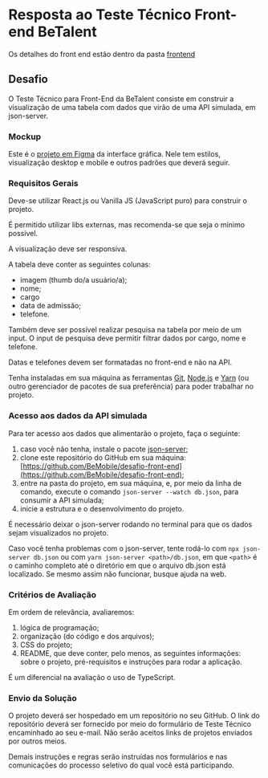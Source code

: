 # Resposta ao Teste Técnico Front-end BeTalent

Os detalhes do front end estão dentro da pasta [frontend](https://github.com/Jamersonze/betalent-jamersonze/tree/main/frontend)

## Desafio

O Teste Técnico para Front-End da BeTalent consiste em construir a visualização de uma tabela com dados que virão de uma API simulada, em json-server.

### Mockup

Este é o [projeto em Figma](https://www.figma.com/file/yw6th52zE9bubewc6ayTg5/Teste-T%C3%A9cnico-Front-End-Be.?type=design&node-id=1%3A4&mode=dev&t=vVxs9eyKybrYmq4Z-1) da interface gráfica. Nele tem estilos, visualização desktop e mobile e outros padrões que deverá seguir.

### Requisitos Gerais

Deve-se utilizar React.js ou Vanilla JS (JavaScript puro) para construir o projeto.

É permitido utilizar libs externas, mas recomenda-se que seja o mínimo possível.

A visualização deve ser responsiva.

A tabela deve conter as seguintes colunas:

- imagem (thumb do/a usuário/a);
- nome;
- cargo
- data de admissão;
- telefone.

Também deve ser possível realizar pesquisa na tabela por meio de um input. O input de pesquisa deve permitir filtrar dados por cargo, nome e telefone.

Datas e telefones devem ser formatadas no front-end e não na API.

Tenha instaladas em sua máquina as ferramentas [Git](https://git-scm.com/), [Node.js](https://nodejs.org/en/) e [Yarn](https://yarnpkg.com/) (ou outro gerenciador de pacotes de sua preferência) para poder trabalhar no projeto.

### Acesso aos dados da API simulada

Para ter acesso aos dados que alimentarão o projeto, faça o seguinte:

1. caso você não tenha, instale o pacote [json-server](https://github.com/typicode/json-server);
2. clone este repositório do GitHub em sua máquina: [https://github.com/BeMobile/desafio-front-end](https://github.com/BeMobile/desafio-front-end);
3. entre na pasta do projeto, em sua máquina, e, por meio da linha de comando, execute o comando `json-server --watch db.json`, para consumir a API simulada;
4. inicie a estrutura e o desenvolvimento do projeto.

É necessário deixar o json-server rodando no terminal para que os dados sejam visualizados no projeto.

Caso você tenha problemas com o json-server, tente rodá-lo com `npx json-server db.json` ou 
com `yarn json-server <path>/db.json`, em que `<path>` é o caminho completo até o diretório em que o arquivo db.json está localizado. Se mesmo assim não funcionar, busque ajuda na web.

### Critérios de Avaliação

Em ordem de relevância, avaliaremos:

1. lógica de programação;
2. organização (do código e dos arquivos);
3. CSS do projeto;
4. README, que deve conter, pelo menos, as seguintes informações: sobre o projeto, pré-requisitos e instruções para rodar a aplicação.

É um diferencial na avaliação o uso de TypeScript.

### Envio da Solução

O projeto deverá ser hospedado em um repositório no seu GitHub. O link do repositório deverá ser fornecido por meio do formulário de Teste Técnico encaminhado ao seu e-mail. Não serão aceitos links de projetos enviados por outros meios.

Demais instruções e regras serão instruídas nos formulários e nas comunicações do processo seletivo do qual você está participando.
